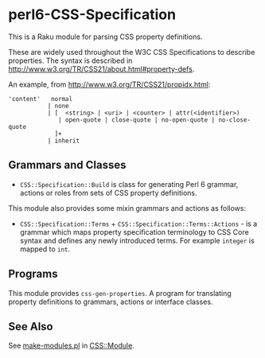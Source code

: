 perl6-CSS-Specification
=======================
This is a Raku module for parsing CSS property definitions.

These are widely used throughout the W3C CSS Specifications to describe properties.
The syntax is described in http://www.w3.org/TR/CSS21/about.html#property-defs.

An example, from http://www.w3.org/TR/CSS21/propidx.html:

    'content'	normal
               | none
               | [  <string> | <uri> | <counter> | attr(<identifier>)
                  | open-quote | close-quote | no-open-quote | no-close-quote
                 ]+
               | inherit

## Grammars and Classes

- `CSS::Specification::Build` is class for generating Perl&nbsp;6 grammar, actions or roles from sets of CSS property definitions.

This module also provides some mixin grammars and actions as follows:

- `CSS::Specification::Terms` + `CSS::Specification::Terms::Actions` - is a grammar which maps property specification terminology to CSS Core syntax and defines any newly introduced terms. For example `integer` is mapped to `int`.

## Programs
This module provides `css-gen-properties`. A program for translating property definitions
to grammars, actions or interface classes.

## See Also
See [make-modules.pl](https://github.com/css-raku/CSS-Module-raku/blob/master/make-modules.pl) in [CSS::Module](https://github.com/css-raku/CSS-Module-raku).
